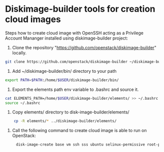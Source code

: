 Diskimage-builder tools for creation cloud images
=================================================

Steps how to create cloud image with OpenSSH acting as a Privilege Account Mananger installed using diskimage-builder project:

1. Clone the repository "https://github.com/openstack/diskimage-builder" locally.

  ```bash
  git clone https://github.com/openstack/diskimage-builder ~/diskimage-builder
  ```

1. Add ~/diskimage-builder/bin/ directory to your path

  ```bash
  export PATH=$PATH:/home/$USER/diskimage-builder/bin/
  ```

1. Export the elements path env variable to .bashrc and source it.
  ```bash
  cat ELEMENTS_PATH=/home/$USER/diskimage-builder/elements/ >> ~/.bashrc
  source ~/.bashrc
  ```

1. Copy elements/ directory to disk-image-builder/elements/
  ```bash
      cp -R elements/* ../diskimage-builder/elements/
  ```

1. Call the following command to create cloud image is able to run on OpenStack:
  ```bash
       disk-image-create base vm ssh sss ubuntu selinux-permissive root-passwd -o ubuntu_pam
  ```

